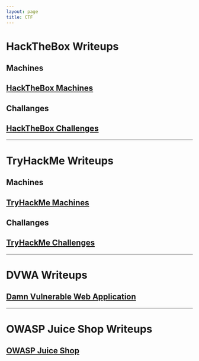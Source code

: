 ```yaml
---
layout: page
title: CTF
---
```

# HackTheBox Writeups
## Machines
<h2><a href="site.baseurl/ctf/HackTheBox/machines">HackTheBox Machines</a></h2>

## Challanges
<h2><a href="site.baseurl/ctf/HackTheBox/challenges">HackTheBox Challenges</a></h2>

***

# TryHackMe Writeups
## Machines
<h2><a href="site.baseurl/ctf/TryHackMe/machines">TryHackMe Machines</a></h2>

## Challanges
<h2><a href="site.baseurl/ctf/TryHackMe/challenges">TryHackMe Challenges</a></h2>

***

# DVWA Writeups
<h2><a href="site.baseurl/ctf/DVWA">Damn Vulnerable Web Application</a></h2>

***

# OWASP Juice Shop Writeups
<h2><a href="site.baseurl/ctf/OWASP-Juice-Shop">OWASP Juice Shop</a></h2>
